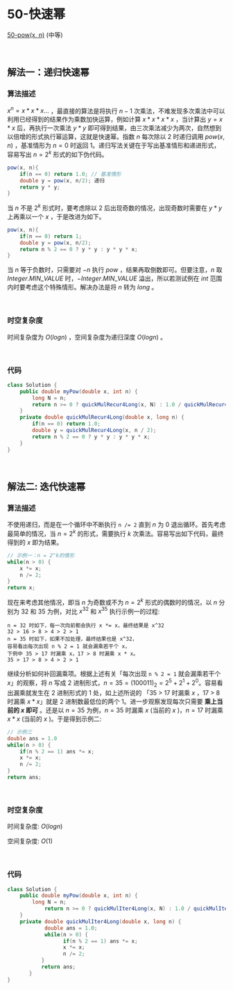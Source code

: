 # 50-快速幂

[50-pow(x, n)](https://leetcode-cn.com/problems/powx-n/) (中等)

<br />

## 解法一：递归快速幂

### 算法描述

$x^n = x * x * x...$  ，最直接的算法是将执行 $n-1$ 次乘法，不难发现多次乘法中可以利用已经得到的结果作为乘数加快运算，例如计算 $x * x * x * x$ ，当计算出 $y = x * x$ 后，再执行一次乘法 $y * y$ 即可得到结果，由三次乘法减少为两次，自然想到以倍增的形式执行幂运算，这就是快速幂。指数 $n$ 每次除以 2 时递归调用 $pow(x, n)$ ，基准情形为 $n=0$ 时返回 1。递归写法关键在于写出基准情形和递进形式，容易写出 $n=2^k$ 形式的如下伪代码。

```java
pow(x, n){
    if(n == 0) return 1.0; // 基准情形
    double y = pow(x, n/2); 递归
    return y * y;
}
```

当 $n$ 不是 $2^k$ 形式时，要考虑除以 $2$ 后出现奇数的情况，出现奇数时需要在 $y*y$ 上再乘以一个 $x$ ，于是改进为如下。

```java
pow(x, n){
    if(n == 0) return 1;
    double y = pow(x, n/2);
    return n % 2 == 0 ? y * y : y * y * x;
}
```

当 $n$ 等于负数时，只需要对 $-n$ 执行 $pow$ ，结果再取倒数即可。但要注意，$n$ 取 $Integer.MIN\_VALUE$ 时，$-Integer.MIN\_VALUE$ 溢出，所以若测试例在 $int$ 范围内时要考虑这个特殊情形。解决办法是将 $n$ 转为 $long$ 。

<br />

### 时空复杂度

时间复杂度为 $O(logn)$ ，空间复杂度为递归深度 $O(logn)$ 。

<br />

### 代码

```java
class Solution {
    public double myPow(double x, int n) {
        long N = n;
        return n >= 0 ? quickMulRecur4Long(x, N) : 1.0 / quickMulRecur4Long(x, -N);
    }
    private double quickMulRecur4Long(double x, long n) {
        if(n == 0) return 1.0;
        double y = quickMulRecur4Long(x, n / 2);
        return n % 2 == 0 ? y * y : y * y * x;
    }
}
```

<br />

## 解法二: 迭代快速幂

### 算法描述

不使用递归，而是在一个循环中不断执行 `n /= 2` 直到 $n$ 为 0 退出循环。首先考虑最简单的情况，当 $n = 2^k$ 的形式，需要执行 $k$ 次乘法。容易写出如下代码，最终得到的 $x$ 即为结果。

```java
// 示例一：n = 2^k的情形
while(n > 0) {
    x *= x;
    n /= 2;
}
return x;
```

现在来考虑其他情况，即当 $n$ 为奇数或不为 $n = 2^k$ 形式的偶数时的情况，以 $n$ 分别为 32 和 35 为例，对比 $x^{32}$ 和 $x^{35}$ 执行示例一的过程:

```
n = 32 时如下，每一次向前都会执行 x *= x，最终结果是 x^32
32 > 16 > 8 > 4 > 2 > 1
n = 35 时如下，如果不加处理，最终结果也是 x^32，
容易看出每次出现 n % 2 = 1 就会漏乘若干个 x，
下例中 35 > 17 时漏乘 x，17 > 8 时漏乘 x * x。
35 > 17 > 8 > 4 > 2 > 1
```

继续分析如何补回漏乘项。根据上述有关「每次出现 `n % 2 = 1` 就会漏乘若干个 $x$」的观察，将 $n$ 写成 2 进制形式，$n=35=(100011)_2=2^5+2^1+2^0$。容易看出漏乘就发生在 2 进制形式的 1 处，如上述所说的 「35 > 17 时漏乘 $x$ ，17 > 8 时漏乘 $x*x$」就是 2 进制数最低位的两个 1。进一步观察发现每次只需要 **乘上当前的 $x$ 即可** 。还是以 $n=35$ 为例，$n=35$ 时漏乘 $x$ (当前的 $x$ )，$n=17$ 时漏乘 $x*x$  (当前的 $x$ )。于是得到示例二:

```java
// 示例三
double ans = 1.0
while(n > 0) {
    if(n % 2 == 1) ans *= x;
    x *= x;
    n /= 2;
}
return ans;
```

<br />

### 时空复杂度

时间复杂度: $O(logn)$ 

空间复杂度: $O(1)$

<br />

### 代码

```java
class Solution {
    public double myPow(double x, int n) {
        long N = n;
		    return n >= 0 ? quickMulIter4Long(x, N) : 1.0 / quickMulIter4Long(x, -N);
    }
    private double quickMulIter4Long(double x, long n) {
		    double ans = 1.0;
		    while(n > 0) {
			      if(n % 2 == 1) ans *= x;
			      x *= x;
			      n /= 2;
		   }
		   return ans;
	   }
}
```

<br />
